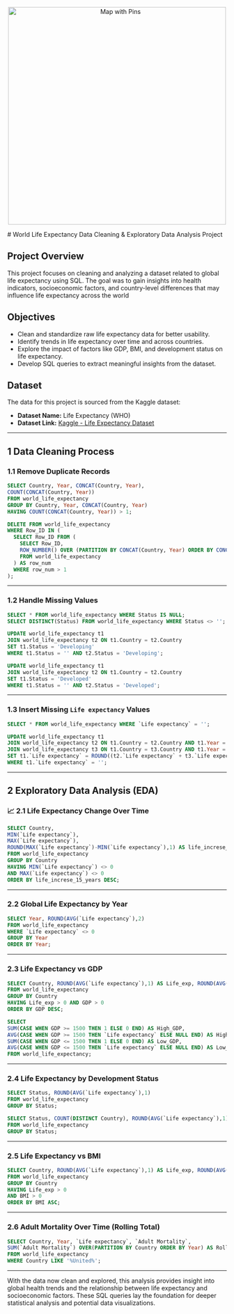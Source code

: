 <p align="center">
  <img src="images/map.jpg" alt="Map with Pins" width="500">
</p>
# World Life Expectancy Data Cleaning & Exploratory Data Analysis Project

## Project Overview
This project focuses on cleaning and analyzing a dataset related to global life expectancy using SQL. The goal was to gain insights into health indicators, socioeconomic factors, and country-level differences that may influence life expectancy across the world

##  Objectives
- Clean and standardize raw life expectancy data for better usability.
- Identify trends in life expectancy over time and across countries.
- Explore the impact of factors like GDP, BMI, and development status on life expectancy.
- Develop SQL queries to extract meaningful insights from the dataset.

## Dataset
The data for this project is sourced from the Kaggle dataset:
- **Dataset Name:** Life Expectancy (WHO)
- **Dataset Link:** [Kaggle - Life Expectancy Dataset](https://www.kaggle.com/datasets/kumarajarshi/life-expectancy-who)
---

## 1 Data Cleaning Process

###  1.1 Remove Duplicate Records
```sql
SELECT Country, Year, CONCAT(Country, Year),
COUNT(CONCAT(Country, Year))
FROM world_life_expectancy
GROUP BY Country, Year, CONCAT(Country, Year)
HAVING COUNT(CONCAT(Country, Year)) > 1;
```

```sql
DELETE FROM world_life_expectancy
WHERE Row_ID IN (
  SELECT Row_ID FROM (
    SELECT Row_ID,
    ROW_NUMBER() OVER (PARTITION BY CONCAT(Country, Year) ORDER BY CONCAT(Country, Year)) AS row_num
    FROM world_life_expectancy
  ) AS row_num
  WHERE row_num > 1
);
```

---

###  1.2 Handle Missing Values
```sql
SELECT * FROM world_life_expectancy WHERE Status IS NULL;
SELECT DISTINCT(Status) FROM world_life_expectancy WHERE Status <> '';
```

```sql
UPDATE world_life_expectancy t1
JOIN world_life_expectancy t2 ON t1.Country = t2.Country
SET t1.Status = 'Developing'
WHERE t1.Status = '' AND t2.Status = 'Developing';

UPDATE world_life_expectancy t1
JOIN world_life_expectancy t2 ON t1.Country = t2.Country
SET t1.Status = 'Developed'
WHERE t1.Status = '' AND t2.Status = 'Developed';
```

---

### 1.3 Insert Missing `Life expectancy` Values
```sql
SELECT * FROM world_life_expectancy WHERE `Life expectancy` = '';
```

```sql
UPDATE world_life_expectancy t1
JOIN world_life_expectancy t2 ON t1.Country = t2.Country AND t1.Year = t2.Year - 1
JOIN world_life_expectancy t3 ON t1.Country = t3.Country AND t1.Year = t3.Year + 1
SET t1.`Life expectancy` = ROUND((t2.`Life expectancy` + t3.`Life expectancy`) / 2, 1)
WHERE t1.`Life expectancy` = '';
```

---

## 2️ Exploratory Data Analysis (EDA)

### 📈 2.1 Life Expectancy Change Over Time
```sql
SELECT Country, 
MIN(`Life expectancy`), 
MAX(`Life expectancy`),
ROUND(MAX(`Life expectancy`)-MIN(`Life expectancy`),1) AS life_increse_15_years
FROM world_life_expectancy
GROUP BY Country
HAVING MIN(`Life expectancy`) <> 0
AND MAX(`Life expectancy`) <> 0
ORDER BY life_increse_15_years DESC;
```

---

###  2.2 Global Life Expectancy by Year
```sql
SELECT Year, ROUND(AVG(`Life expectancy`),2)
FROM world_life_expectancy
WHERE `Life expectancy` <> 0
GROUP BY Year
ORDER BY Year;
```

---

###  2.3 Life Expectancy vs GDP
```sql
SELECT Country, ROUND(AVG(`Life expectancy`),1) AS Life_exp, ROUND(AVG(GDP),1) AS GDP
FROM world_life_expectancy
GROUP BY Country
HAVING Life_exp > 0 AND GDP > 0
ORDER BY GDP DESC;
```

```sql
SELECT 
SUM(CASE WHEN GDP >= 1500 THEN 1 ELSE 0 END) AS High_GDP,
AVG(CASE WHEN GDP >= 1500 THEN `Life expectancy` ELSE NULL END) AS High_GDP_Life_Exp,
SUM(CASE WHEN GDP <= 1500 THEN 1 ELSE 0 END) AS Low_GDP,
AVG(CASE WHEN GDP <= 1500 THEN `Life expectancy` ELSE NULL END) AS Low_GDP_Life_Exp
FROM world_life_expectancy;
```

---

###  2.4 Life Expectancy by Development Status
```sql
SELECT Status, ROUND(AVG(`Life expectancy`),1)
FROM world_life_expectancy
GROUP BY Status;
```

```sql
SELECT Status, COUNT(DISTINCT Country), ROUND(AVG(`Life expectancy`),1)
FROM world_life_expectancy
GROUP BY Status;
```

---

###  2.5 Life Expectancy vs BMI
```sql
SELECT Country, ROUND(AVG(`Life expectancy`),1) AS Life_exp, ROUND(AVG(BMI),1) AS BMI
FROM world_life_expectancy
GROUP BY Country
HAVING Life_exp > 0
AND BMI > 0
ORDER BY BMI ASC;
```

---

###  2.6 Adult Mortality Over Time (Rolling Total)
```sql
SELECT Country, Year, `Life expectancy`, `Adult Mortality`,
SUM(`Adult Mortality`) OVER(PARTITION BY Country ORDER BY Year) AS Rolling_total
FROM world_life_expectancy
WHERE Country LIKE '%United%';
```

---

 With the data now clean and explored, this analysis provides insight into global health trends and the relationship between life expectancy and socioeconomic factors. These SQL queries lay the foundation for deeper statistical analysis and potential data visualizations.
